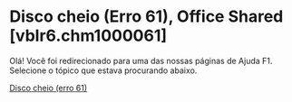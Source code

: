 
# Disco cheio (Erro 61), Office Shared [vblr6.chm1000061]

Olá! Você foi redirecionado para uma das nossas páginas de Ajuda F1. Selecione o tópico que estava procurando abaixo.

[Disco cheio (erro 61)](http://msdn.microsoft.com/library/65b4f2c0-a139-987a-b00a-5de3ab38b087%28Office.15%29.aspx)
